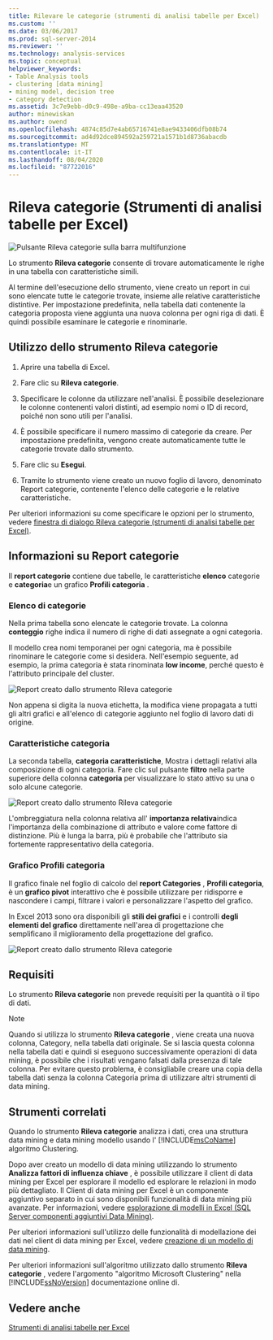 ```yaml
---
title: Rilevare le categorie (strumenti di analisi tabelle per Excel) | Microsoft Docs
ms.custom: ''
ms.date: 03/06/2017
ms.prod: sql-server-2014
ms.reviewer: ''
ms.technology: analysis-services
ms.topic: conceptual
helpviewer_keywords:
- Table Analysis tools
- clustering [data mining]
- mining model, decision tree
- category detection
ms.assetid: 3c7e9ebb-d0c9-498e-a9ba-cc13eaa43520
author: minewiskan
ms.author: owend
ms.openlocfilehash: 4874c85d7e4ab65716741e8ae9433406dfb08b74
ms.sourcegitcommit: ad4d92dce894592a259721a1571b1d8736abacdb
ms.translationtype: MT
ms.contentlocale: it-IT
ms.lasthandoff: 08/04/2020
ms.locfileid: "87722016"
---
```

# <a name="detect-categories-table-analysis-tools-for-excel"></a>Rileva categorie (Strumenti di analisi tabelle per Excel)
  ![Pulsante Rileva categorie sulla barra multifunzione](media/tat-detectcat.gif "Pulsante Rileva categorie sulla barra multifunzione")

 Lo strumento **Rileva categorie** consente di trovare automaticamente le righe in una tabella con caratteristiche simili.

 Al termine dell'esecuzione dello strumento, viene creato un report in cui sono elencate tutte le categorie trovate, insieme alle relative caratteristiche distintive. Per impostazione predefinita, nella tabella dati contenente la categoria proposta viene aggiunta una nuova colonna per ogni riga di dati. È quindi possibile esaminare le categorie e rinominarle.

## <a name="using-the-detect-categories-tool"></a>Utilizzo dello strumento Rileva categorie

1.  Aprire una tabella di Excel.

2.  Fare clic su **Rileva categorie**.

3.  Specificare le colonne da utilizzare nell'analisi. È possibile deselezionare le colonne contenenti valori distinti, ad esempio nomi o ID di record, poiché non sono utili per l'analisi.

4.  È possibile specificare il numero massimo di categorie da creare. Per impostazione predefinita, vengono create automaticamente tutte le categorie trovate dallo strumento.

5.  Fare clic su **Esegui**.

6.  Tramite lo strumento viene creato un nuovo foglio di lavoro, denominato Report categorie, contenente l'elenco delle categorie e le relative caratteristiche.

 Per ulteriori informazioni su come specificare le opzioni per lo strumento, vedere [finestra di dialogo Rileva categorie (strumenti di analisi tabelle per Excel)](detect-categories-table-analysis-tools-for-excel.md).

## <a name="understanding-the-categories-report"></a>Informazioni su Report categorie
 Il **report categorie** contiene due tabelle, le caratteristiche **elenco** categorie e **categoria**e un grafico **Profili categoria** .

### <a name="category-list"></a>Elenco di categorie
 Nella prima tabella sono elencate le categorie trovate. La colonna **conteggio** righe indica il numero di righe di dati assegnate a ogni categoria.

 Il modello crea nomi temporanei per ogni categoria, ma è possibile rinominare le categorie come si desidera. Nell'esempio seguente, ad esempio, la prima categoria è stata rinominata **low income**, perché questo è l'attributo principale del cluster.

 ![Report creato dallo strumento Rileva categorie](media/dm13-tat-detectcat-report1.gif "Report creato dallo strumento Rileva categorie")

 Non appena si digita la nuova etichetta, la modifica viene propagata a tutti gli altri grafici e all'elenco di categorie aggiunto nel foglio di lavoro dati di origine.

### <a name="category-characteristics"></a>Caratteristiche categoria
 La seconda tabella, **categoria caratteristiche**, Mostra i dettagli relativi alla composizione di ogni categoria. Fare clic sul pulsante **filtro** nella parte superiore della colonna **categoria** per visualizzare lo stato attivo su una o solo alcune categorie.

 ![Report creato dallo strumento Rileva categorie](media/dm13-tat-detectcat-report2.gif "Report creato dallo strumento Rileva categorie")

 L'ombreggiatura nella colonna relativa all' **importanza relativa**indica l'importanza della combinazione di attributo e valore come fattore di distinzione. Più è lunga la barra, più è probabile che l'attributo sia fortemente rappresentativo della categoria.

### <a name="categories-profile-chart"></a>Grafico Profili categoria
 Il grafico finale nel foglio di calcolo del **report Categories** , **Profili categoria**, è un **grafico pivot** interattivo che è possibile utilizzare per ridisporre e nascondere i campi, filtrare i valori e personalizzare l'aspetto del grafico.

 In Excel 2013 sono ora disponibili gli **stili dei grafici** e i controlli **degli elementi del grafico** direttamente nell'area di progettazione che semplificano il miglioramento della progettazione del grafico.

 ![Report creato dallo strumento Rileva categorie](media/dm13-tat-detectcat-report3.gif "Report creato dallo strumento Rileva categorie")

## <a name="requirements"></a>Requisiti
 Lo strumento **Rileva categorie** non prevede requisiti per la quantità o il tipo di dati.

> [!NOTE]
>  Quando si utilizza lo strumento **Rileva categorie** , viene creata una nuova colonna, Category, nella tabella dati originale. Se si lascia questa colonna nella tabella dati e quindi si eseguono successivamente operazioni di data mining, è possibile che i risultati vengano falsati dalla presenza di tale colonna. Per evitare questo problema, è consigliabile creare una copia della tabella dati senza la colonna Categoria prima di utilizzare altri strumenti di data mining.

## <a name="related-tools"></a>Strumenti correlati
 Quando lo strumento **Rileva categorie** analizza i dati, crea una struttura data mining e data mining modello usando l' [!INCLUDE[msCoName](../includes/msconame-md.md)] algoritmo Clustering.

 Dopo aver creato un modello di data mining utilizzando lo strumento **Analizza fattori di influenza chiave** , è possibile utilizzare il client di data mining per Excel per esplorare il modello ed esplorare le relazioni in modo più dettagliato. Il Client di data mining per Excel è un componente aggiuntivo separato in cui sono disponibili funzionalità di data mining più avanzate. Per informazioni, vedere [esplorazione di modelli in Excel &#40;SQL Server componenti aggiuntivi Data Mining&#41;](browsing-models-in-excel-sql-server-data-mining-add-ins.md).

 Per ulteriori informazioni sull'utilizzo delle funzionalità di modellazione dei dati nel client di data mining per Excel, vedere [creazione di un modello di data mining](creating-a-data-mining-model.md).

 Per ulteriori informazioni sull'algoritmo utilizzato dallo strumento **Rileva categorie** , vedere l'argomento "algoritmo Microsoft Clustering" nella [!INCLUDE[ssNoVersion](../includes/ssnoversion-md.md)] documentazione online di.

## <a name="see-also"></a>Vedere anche
 [Strumenti di analisi tabelle per Excel](table-analysis-tools-for-excel.md)


